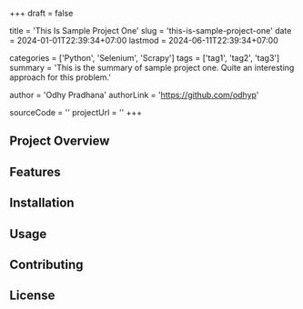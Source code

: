 +++
draft = false

title = 'This Is Sample Project One'
slug = 'this-is-sample-project-one'
date = 2024-01-01T22:39:34+07:00
lastmod = 2024-06-11T22:39:34+07:00

categories = ['Python', 'Selenium', 'Scrapy']
tags = ['tag1', 'tag2', 'tag3']
summary = 'This is the summary of sample project one. Quite an interesting approach for this problem.'

author = 'Odhy Pradhana'
authorLink = 'https://github.com/odhyp'

sourceCode = ''
projectUrl = ''
+++

## Project Overview

<!-- Provide an overview of the project -->

## Features

<!-- List and describe the features of the project -->

## Installation

<!-- Provide instructions on how to install and use the project -->

## Usage

<!-- Provide usage examples and instructions -->

## Contributing

<!-- Explain how others can contribute to the project -->

## License

<!-- Include licensing information -->
